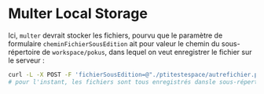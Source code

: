 #  Multer Local Storage

Ici, `multer` devrait stocker les fichiers, pourvu que le paramètre de
formulaire `cheminFichierSousEdition` ait pour valeur le chemin
du sous-répertoire de `workspace/pokus`, dans lequel on veut enregistrer le fichier sur le serveur :

```bash
curl -L -X POST -F 'fichierSousEdition=@"./ptitestespace/autrefichier.pokus"'  -F 'cheminFichierSousEdition="./ptitestespace/"' http://$POKUS_API_HOSTNAME:$POKUS_API_PORT_NO/api/v1/files/uploadFile
# pour l'instant, les fichiers sont tous enregistrés dansle sous-répertoire 'workspace/pokus/subfolder1'
```
